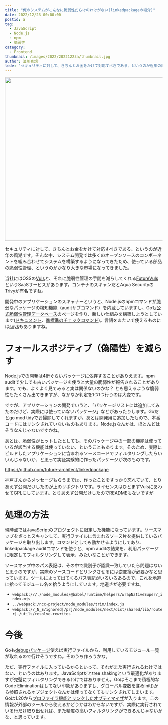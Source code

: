 ```yaml
---
title: "俺のシステムがこんなに脆弱性だらけのわけがない(linkedpackageの紹介)"
date: 2022/12/23 00:00:00
postid: a
tag:
  - JavaScript
  - Node.js
  - npm
  - 脆弱性
category:
  - Frontend
thumbnail: /images/2022/20221223a/thumbnail.jpg
author: 澁川喜規
lede: "セキュリティに対して、きちんとお金をかけて対応すべきである、というのが近年の風潮です。そんな中、システム開発では多くのオープンソースのコンポーネントを組み合わせてシステムを構築するようになってきたため、使っている部品の脆弱性管理、というのがかなり大きな市場になってきました。当社にはOSSのVulsが有名ですね。"
---
```


<img src="/images/2022/20221223a/top.jpg" alt="" width="842" height="523">

セキュリティに対して、きちんとお金をかけて対応すべきである、というのが近年の風潮です。そんな中、システム開発では多くのオープンソースのコンポーネントを組み合わせてシステムを構築するようになってきたため、使っている部品の脆弱性管理、というのがかなり大きな市場になってきました。

当社にはOSSの[Vuls](https://vuls.io/)と、それに脆弱性管理の手間を減らしてくれる[FutureVuls](https://vuls.biz/)というSaaSサービスがあります。コンテナのスキャンだとAqua Securityの[Trivy](https://trivy.dev/)が有名ですね。

開発中のアプリケーションのスキャナーというと、Node.jsのnpmコマンドが脆弱なパッケージの検知機能（auditサブコマンド）を内蔵していますし、Goも[公式脆弱性管理データベース](https://vuln.go.dev/)のページを作り、新しい仕組みを構築しようとしています([ドキュメント](https://go.dev/security/vuln/)、[準標準のチェックコマンド](https://pkg.go.dev/golang.org/x/vuln/cmd/govulncheck))。言語をまたいで使えるものには[snyk](https://snyk.io/)もありますね。

# フォールスポジティブ（偽陽性）を減らす

Node.jsでの開発は4桁ぐらいパッケージに依存することがありえます。npm auditで少しでも古いパッケージを使うと大量の脆弱性が報告されることがあります。でも、よくよく見てみると実は関係ないのかな？ とも思えるような脆弱性もたくさん出てきますが、なかなか判定を1つ1つ行うのは大変です。

ですが、アプリケーションの開発でいうと、「パッケージリストには追加してみたのだけど、実際には使っていないパッケージ」などがあったりします。Goだとgo mod tidyでお掃除してくれますが。あとは開発用に追加したもので、本番コードにはリンクされていないものもあります。Node.jsなんかは、ほとんどはそうなんじゃないですかね。

あとは、脆弱性がヒットしたとしても、そのパッケージ中の一部の機能は使っているが該当する機能は使っていない、ということもあります。そのため、実際にビルドしたアプリケーションに含まれるソースコードでフィルタリングしたらいいんじゃないか、と思って実証実験的に作ったパッケージが次のものです。

https://github.com/future-architect/linkedpackage

神戸さんからメッセージもらうまでは、作ったことをすっかり忘れていて、とりあえず公開だけしたのが上のリポジトリです。ライセンスはひとまずVulsにあわせてGPLにしています。とりあえず公開だけしたのでREADMEもないですが

# 処理の方法

現時点ではJavaScriptのプロジェクトに限定した機能になっています。ソースマップをざっとスキャンして、実行ファイルに含まれるソース片を提供しているパッケージを取り出します。コマンドとしても動かせるようにしてあり、linkedpackage auditコマンドを使うと、npm auditの結果を、利用パッケージに限定してフィルタリングして表示、みたいなことができます。

ソースマップ中のパス表記は、その中で識別子が認識一致していたら問題はないと思うのですが、実際のソースコードとリンクさせるには逆変換が必要かなと思っています。ツールによって出てくるパス表記がいろいろあるので、これを地道に拾ってモジュール名を拾うようにしています。地道さが必要ですね。

* `webpack:///./node_modules/@babel/runtime/helpers/wrapNativeSuper/_index.mjs`
* `../webpack:/ncc-project/node_modules/trim/index.js`
* `webpack://_N_E/ignored|/prj/node_modules/next/dist/shared/lib/router|./utils/resolve-rewrites`

# 今後

Goも[debugパッケージ](https://pkg.go.dev/debug/buildinfo@go1.19.4#Read)使えば実行ファイルから、利用しているモジュール一覧が取れるので行けそうですね。そのうち作ろうかな。

ただ、実行ファイルに入っているからといって、それがまた実行されるわけではない、というのはあります。JavaScriptだとtree shakingという最適化がありますが完璧にフィルタリングできるわけではありません。Goはそこまで積極的なCode Eliminationはしてない印象がありますし、グローバル変数を含めinit()から参照されるオブジェクトなんかは使ってなくてもリンクされてしまいます。Goは1.20から[プロファイラ機能とリンクしたオプティマイザ](https://go.googlesource.com/proposal/+/master/design/55022-pgo.md)が入ります。この情報が外部のツールから使えるかどうかはわからないですが、実際に実行されている行だけ取り出せれば、また精度の高いフィルタリングができるんじゃないかな、と思っています。
